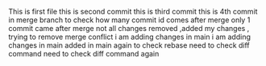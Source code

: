 This is first file 
this is second commit
this is third commit
this is 4th commit in merge branch to check how many commit id comes after  merge
only 1 commit came after merge not 
all changes removed ,added my changes , trying to remove merge conflict
i am adding changes in main
i am adding changes in main
added in main again to check rebase
 need to check diff command
need to check diff command again
